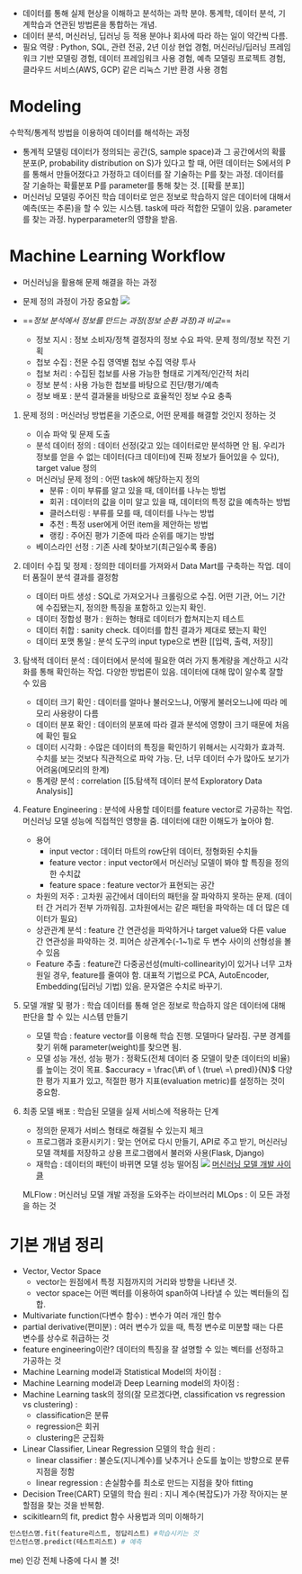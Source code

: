- 데이터를 통해 실제 현상을 이해하고 분석하는 과학 분야. 통계학, 데이터 분석, 기계학습과 연관된 방법론을 통합하는 개념.
- 데이터 분석, 머신러닝, 딥러닝 등 적용 분야나 회사에 따라 하는 일이 약간씩 다름.
- 필요 역량 : Python, SQL, 관련 전공, 2년 이상 현업 경험, 머신러닝/딥러닝 프레임워크 기반 모델링 경험, 데이터 프레임워크 사용 경험, 예측 모델링 프로젝트 경험, 클라우드 서비스(AWS, GCP) 같은 리눅스 기반 환경 사용 경험

# Modeling
수학적/통계적 방법을 이용하여 데이터를 해석하는 과정
- 통계적 모델링
    데이터가 정의되는 공간(S, sample space)과 그 공간에서의 확률 분포(P, probability distribution on S)가 있다고 할 때, 어떤 데이터는 S에서의 P를 통해서 만들어졌다고 가정하고 데이터를 잘 기술하는 P를 찾는 과정.
    데이터를 잘 기술하는 확률분포 P를 parameter를 통해 찾는 것.
    [[확률 분포]]
- 머신러닝 모델링
    주어진 학습 데이터로 얻은 정보로 학습하지 않은 데이터에 대해서 예측(또는 추론)을 할 수 있는 시스템. task에 따라 적합한 모델이 있음.
    parameter를 찾는 과정. hyperparameter의 영향을 받음.
# Machine Learning Workflow
- 머신러닝을 활용해 문제 해결을 하는 과정
- 문제 정의 과정이 가장 중요함
![](https://i.imgur.com/WE139he.png)

- ==_정보 분석에서 정보를 만드는 과정(정보 순환 과정)과 비교_==
    - 정보 지시 : 정보 소비자/정책 결정자의 정보 수요 파악. 문제 정의/정보 작전 기획
    - 첩보 수집 : 전문 수집 영역별 첩보 수집 역량 투사
    - 첩보 처리 : 수집된 첩보를 사용 가능한 형태로 기계적/인간적 처리
    - 정보 분석 : 사용 가능한 첩보를 바탕으로 진단/평가/예측
    - 정보 배포 : 분석 결과물을 바탕으로 효율적인 정보 수요 충족

1. 문제 정의 : 머신러닝 방법론을 기준으로, 어떤 문제를 해결할 것인지 정하는 것
    - 이슈 파악 및 문제 도출
    - 분석 데이터 정의 : 데이터 선정(갖고 있는 데이터로만 분석하면 안 됨. 우리가 정보를 얻을 수 없는 데이터(다크 데이터)에 진짜 정보가 들어있을 수 있다), target value 정의
    - 머신러닝 문제 정의 : 어떤 task에 해당하는지 정의
        - 분류 : 이미 부류를 알고 있을 때, 데이터를 나누는 방법
        - 회귀 : 데이터의 값을 이미 알고 있을 때, 데이터의 특정 값을 예측하는 방법
        - 클러스터링 : 부류를 모를 때, 데이터를 나누는 방법
        - 추천 : 특정 user에게 어떤 item을 제안하는 방법
        - 랭킹 : 주어진 평가 기준에 따라 순위를 매기는 방법
    - 베이스라인 선정 : 기존 사례 찾아보기(최근일수록 좋음)
2. 데이터 수집 및 정제 : 정의한 데이터를 가져와서 Data Mart를 구축하는 작업. 데이터 품질이 분석 결과를 결정함
    - 데이터 마트 생성 : SQL로 가져오거나 크롤링으로 수집. 어떤 기관, 어느 기간에 수집됐는지, 정의한 특징을 포함하고 있는지 확인.
    - 데이터 정합성 평가 : 원하는 형태로 데이터가 합쳐지는지 테스트
    - 데이터 취합 : sanity check. 데이터를 합친 결과가 제대로 됐는지 확인
    - 데이터 포맷 통일 : 분석 도구의 input type으로 변환          [[입력, 출력, 저장]]
3. 탐색적 데이터 분석 : 데이터에서 분석에 필요한 여러 가지 통계량을 계산하고 시각화를 통해 확인하는 작업. 다양한 방법론이 있음. 데이터에 대해 많이 알수록 잘할 수 있음
    - 데이터 크기 확인 : 데이터를 얼마나 불러오느냐, 어떻게 불러오느냐에 따라 메모리 사용량이 다름
    - 데이터 분포 확인 : 데이터의 분포에 따라 결과 분석에 영향이 크기 때문에 처음에 확인 필요
    - 데이터 시각화 : 수많은 데이터의 특징을 확인하기 위해서는 시각화가 효과적. 수치를 보는 것보다 직관적으로 파악 가능. 단, 너무 데이터 수가 많아도 보기가 어려움(메모리의 한계)
    - 통계량 분석 : correlation                              [[5.탐색적 데이터 분석 Exploratory Data Analysis]]
4. Feature Engineering : 분석에 사용할 데이터를 feature vector로 가공하는 작업. 머신러닝 모델 성능에 직접적인 영향을 줌. 데이터에 대한 이해도가 높아야 함.
	- 용어
	   - input vector : 데이터 마트의 row단위 데이터, 정형화된 수치들
	   - feature vector : input vector에서 머신러닝 모델이 봐야 할 특징을 정의한 수치값
	   - feature space : feature vector가 표현되는 공간
    - 차원의 저주 : 고차원 공간에서 데이터의 패턴을 잘 파악하지 못하는 문제. (데이터 간 거리가 전부 가까워짐. 고차원에서는 같은 패턴을 파악하는 데 더 많은 데이터가 필요)
    - 상관관계 분석 : feature 간 연관성을 파악하거나 target value와 다른 value간 연관성을 파악하는 것. 피어슨 상관계수(-1~1)로 두 변수 사이의 선형성을 볼 수 있음
    - Feature 추출 : feature간 다중공선성(multi-collinearity)이 있거나 너무 고차원일 경우, feature를 줄여야 함. 대표적 기법으로 PCA, AutoEncoder, Embedding(딥러닝 기법) 있음. 문자열은 수치로 바꾸기.
5. 모델 개발 및 평가 : 학습 데이터를 통해 얻은 정보로 학습하지 않은 데이터에 대해 판단을 할 수 있는 시스템 만들기
    - 모델 학습 : feature vector를 이용해 학습 진행. 모델마다 달라짐. 구분 경계를 찾기 위해 parameter(weight)를 찾으면 됨.
    - 모델 성능 개선, 성능 평가 : 정확도(전체 데이터 중 모델이 맞춘 데이터의 비율)를 높이는 것이 목표. $accuracy = \frac{\#\ of \ (true\ =\ pred)}{N}$﻿ 다양한 평가 지표가 있고, 적절한 평가 지표(evaluation metric)를 설정하는 것이 중요함.
6. 최종 모델 배포 : 학습된 모델을 실제 서비스에 적용하는 단계
    - 정의한 문제가 서비스 형태로 해결될 수 있는지 체크
    - 프로그램과 호환시키기 : 맞는 언어로 다시 만들기, API로 주고 받기, 머신러닝 모델 객체를 저장하고 상용 프로그램에서 불러와 사용(Flask, Django)
    - 재학습 : 데이터의 패턴이 바뀌면 모델 성능 떨어짐
    ![](https://i.imgur.com/GzOomuI.png)
    [머신러닝 모델 개발 사이클](https://medium.com/makinarocks/%EB%8D%B0%EC%9D%B4%ED%84%B0-%EC%8B%9C%EB%8C%80%EC%97%90-mlops%EA%B0%80-%ED%95%84%EC%9A%94%ED%95%9C-%EC%9D%B4%EC%9C%A0-1571906b64b7)
    
    MLFlow : 머신러닝 모델 개발 과정을 도와주는 라이브러리
    MLOps : 이 모든 과정을 하는 것

# 기본 개념 정리
- Vector, Vector Space
    - vector는 원점에서 특정 지점까지의 거리와 방향을 나타낸 것.
    - vector space는 어떤 벡터를 이용하여 span하여 나타낼 수 있는 벡터들의 집합.
- Multivariate function(다변수 함수) : 변수가 여러 개인 함수
- partial derivative(편미분) : 여러 변수가 있을 때, 특정 변수로 미분할 때는 다른 변수를 상수로 취급하는 것
- feature engineering이란? 데이터의 특징을 잘 설명할 수 있는 벡터를 선정하고 가공하는 것
- Machine Learning model과 Statistical Model의 차이점 :
- Machine Learning model과 Deep Learning model의 차이점 :
- Machine Learning task의 정의(잘 모르겠다면, classification vs regression vs clustering) :
    - classification은 분류
    - regression은 회귀
    - clustering은 군집화
- Linear Classifier, Linear Regression 모델의 학습 원리 :
    - linear classifier : 불순도(지니계수)를 낮추거나 순도를 높이는 방향으로 분류 지점을 정함
    - linear regression : 손실함수를 최소로 만드는 지점을 찾아 fitting
- Decision Tree(CART) 모델의 학습 원리 : 지니 계수(복잡도)가 가장 작아지는 분할점을 찾는 것을 반복함.
- scikitlearn의 fit, predict 함수 사용법과 의미 이해하기
```python
인스턴스명.fit(feature리스트, 정답리스트) #학습시키는 것
인스턴스명.predict(테스트리스트) # 예측
```

me) 인강 전체 나중에 다시 볼 것!